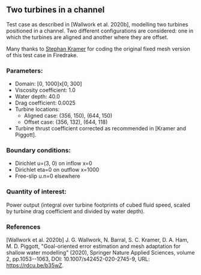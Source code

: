 ## Two turbines in a channel

Test case as described in [Wallwork et al. 2020b], modelling two turbines positioned in a channel.
Two different configurations are considered: one in which the turbines are aligned and another where
they are offset.

Many thanks to [Stephan Kramer][1] for coding the original fixed mesh version of this test case in
Firedrake.


### Parameters:
  * Domain: [0, 1000]x[0, 300]
  * Viscosity coefficient: 1.0
  * Water depth: 40.0
  * Drag coefficient: 0.0025
  * Turbine locations:
    * Aligned case: (356, 150), (644, 150)
    * Offset case: (356, 132), (644, 118)
  * Turbine thrust coefficient corrected as recommended in [Kramer and Piggott].

### Boundary conditions:
  * Dirichlet u=(3, 0) on inflow x=0
  * Dirichlet eta=0 on outflow x=1000
  * Free-slip u.n=0 elsewhere

### Quantity of interest:
Power output (integral over turbine footprints of cubed fluid speed, scaled by turbine
drag coefficient and divided by water depth).


### References

[Wallwork et al. 2020b] J. G. Wallwork, N. Barral, S. C. Kramer, D. A. Ham, M. D. Piggott,
    "Goal-oriented error estimation and mesh adaptation for shallow water modelling" (2020),
    Springer Nature Applied Sciences, volume 2, pp.1053--1063, DOI: 10.1007/s42452-020-2745-9,
    URL: https://rdcu.be/b35wZ.

[1]: https://www.imperial.ac.uk/people/s.kramer "Stephan Kramer"
